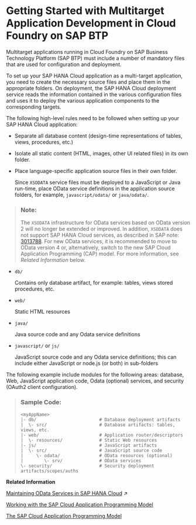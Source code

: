 <!-- loio7f681c32c2a34735ad85e4ab403f8c26 -->

# Getting Started with Multitarget Application Development in Cloud Foundry on SAP BTP

Multitarget applications running in Cloud Foundry on SAP Business Technology Platform \(SAP BTP\) must include a number of mandatory files that are used for configuration and deployment.

To set up your SAP HANA Cloud application as a multi-target application, you need to create the necessary source files and place them in the appropriate folders. On deployment, the SAP HANA Cloud deployment service reads the information contained in the various configuration files and uses it to deploy the various application components to the corresponding targets.

The following high-level rules need to be followed when setting up your SAP HANA Cloud application:

-   Separate all database content \(design-time representations of tables, views, procedures, etc.\)
-   Isolate all static content \(HTML, images, other UI related files\) in its own folder.
-   Place language-specific application source files in their own folder.

    Since `XSODATA` service files must be deployed to a JavaScript or Java run-time, place OData service definitions in the application source folders, for example, `javascript/odata/` or `java/odata/`.


> ### Note:  
> The `XSODATA` infrastructure for OData services based on OData version 2 will no longer be extended or improved. In addition, `XSODATA` does not support SAP HANA Cloud services, as described in SAP note: [3013788](https://launchpad.support.sap.com/#/notes/3013788). For new OData services, it is recommended to move to OData version 4 or, alternatively, switch to the new SAP Cloud Application Programming \(CAP\) model. For more information, see *Related Information* below.

-   `db/`

    Contains only database artifact, for example: tables, views stored procedures, etc.

-   `web/`

    Static HTML resources

-   `java/`

    Java source code and any Odata service definitions

-   `javascript/` or `js/`

    JavaScript source code and any Odata service definitions; this can include either JavaScript or node.js \(or both\) in sub-folders


The following example include modules for the following areas: database, Web, JavaScript application code, Odata \(optional\) services, and security \(OAuth2 client configuration\).



> ### Sample Code:  
> ```
> <myAppName>
> |- db/                        # Database deployment artifacts
> |  \- src/                    # Database artifacts: tables, views, etc.
> |- web/                       # Application router/descriptors
> |  \- resources/              # Static Web resources
> |- js/                        # JavaScript artifacts
> |  \- src/                    # JavaScript source code
> |     \- odata/               # OData resources (optional)
> |        \- srv/              # OData services
> \- security/                  # Security deployment artifacts/scopes/auths
> 
> ```

**Related Information**  


[Maintaining OData Services in SAP HANA Cloud](https://help.sap.com/viewer/b9902c314aef4afb8f7a29bf8c5b37b3/2022_3_QRC/en-US/78606fc13a6b41e5b654ca5f289351ca.html "Define OData services for your Java and JavaScript multitarget applications in SAP HANA Cloud.") :arrow_upper_right:

[Working with the SAP Cloud Application Programming Model](working-with-the-sap-cloud-application-programming-model-166f4fb.md "Create a business application using the SAP Cloud Application Programming model.")

[The SAP Cloud Application Programming Model](https://cap.cloud.sap/docs)

